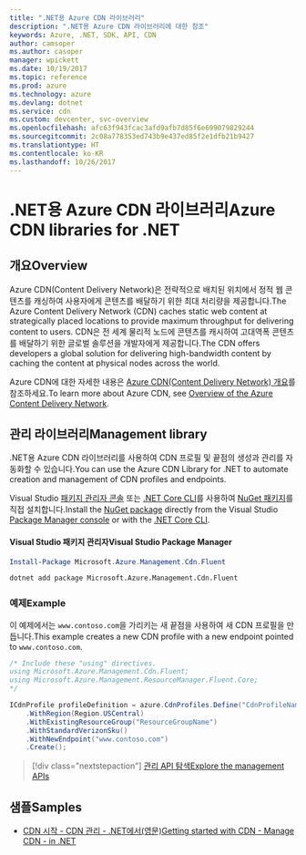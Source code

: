 ```yaml
---
title: ".NET용 Azure CDN 라이브러리"
description: ".NET용 Azure CDN 라이브러리에 대한 참조"
keywords: Azure, .NET, SDK, API, CDN
author: camsoper
ms.author: casoper
manager: wpickett
ms.date: 10/19/2017
ms.topic: reference
ms.prod: azure
ms.technology: azure
ms.devlang: dotnet
ms.service: cdn
ms.custom: devcenter, svc-overview
ms.openlocfilehash: afc63f943fcac3afd9afb7d85f6e699079829244
ms.sourcegitcommit: 2c08a778353ed743b9e437ed85f2e1dfb21b9427
ms.translationtype: HT
ms.contentlocale: ko-KR
ms.lasthandoff: 10/26/2017
---
```

# <a name="azure-cdn-libraries-for-net"></a><span data-ttu-id="8f2fe-104">.NET용 Azure CDN 라이브러리</span><span class="sxs-lookup"><span data-stu-id="8f2fe-104">Azure CDN libraries for .NET</span></span>

## <a name="overview"></a><span data-ttu-id="8f2fe-105">개요</span><span class="sxs-lookup"><span data-stu-id="8f2fe-105">Overview</span></span>

<span data-ttu-id="8f2fe-106">Azure CDN(Content Delivery Network)은 전략적으로 배치된 위치에서 정적 웹 콘텐츠를 캐싱하여 사용자에게 콘텐츠를 배달하기 위한 최대 처리량을 제공합니다.</span><span class="sxs-lookup"><span data-stu-id="8f2fe-106">The Azure Content Delivery Network (CDN) caches static web content at strategically placed locations to provide maximum throughput for delivering content to users.</span></span> <span data-ttu-id="8f2fe-107">CDN은 전 세계 물리적 노드에 콘텐츠를 캐시하여 고대역폭 콘텐츠를 배달하기 위한 글로벌 솔루션을 개발자에게 제공합니다.</span><span class="sxs-lookup"><span data-stu-id="8f2fe-107">The CDN offers developers a global solution for delivering high-bandwidth content by caching the content at physical nodes across the world.</span></span>

<span data-ttu-id="8f2fe-108">Azure CDN에 대한 자세한 내용은 [Azure CDN(Content Delivery Network) 개요](https://docs.microsoft.com/azure/cdn/cdn-overview)를 참조하세요.</span><span class="sxs-lookup"><span data-stu-id="8f2fe-108">To learn more about Azure CDN, see [Overview of the Azure Content Delivery Network](https://docs.microsoft.com/azure/cdn/cdn-overview).</span></span>


## <a name="management-library"></a><span data-ttu-id="8f2fe-109">관리 라이브러리</span><span class="sxs-lookup"><span data-stu-id="8f2fe-109">Management library</span></span>

<span data-ttu-id="8f2fe-110">.NET용 Azure CDN 라이브러리를 사용하여 CDN 프로필 및 끝점의 생성과 관리를 자동화할 수 있습니다.</span><span class="sxs-lookup"><span data-stu-id="8f2fe-110">You can use the Azure CDN Library for .NET to automate creation and management of CDN profiles and endpoints.</span></span> 

<span data-ttu-id="8f2fe-111">Visual Studio [패키지 관리자 콘솔][PackageManager] 또는 [.NET Core CLI][DotNetCLI]를 사용하여 [NuGet 패키지](https://www.nuget.org/packages/Microsoft.Azure.Management.Cdn.Fluent)를 직접 설치합니다.</span><span class="sxs-lookup"><span data-stu-id="8f2fe-111">Install the [NuGet package](https://www.nuget.org/packages/Microsoft.Azure.Management.Cdn.Fluent) directly from the Visual Studio [Package Manager console][PackageManager] or with the [.NET Core CLI][DotNetCLI].</span></span>

#### <a name="visual-studio-package-manager"></a><span data-ttu-id="8f2fe-112">Visual Studio 패키지 관리자</span><span class="sxs-lookup"><span data-stu-id="8f2fe-112">Visual Studio Package Manager</span></span>

```powershell
Install-Package Microsoft.Azure.Management.Cdn.Fluent
```

```bash
dotnet add package Microsoft.Azure.Management.Cdn.Fluent
```

### <a name="example"></a><span data-ttu-id="8f2fe-113">예제</span><span class="sxs-lookup"><span data-stu-id="8f2fe-113">Example</span></span>

<span data-ttu-id="8f2fe-114">이 예제에서는 `www.contoso.com`을 가리키는 새 끝점을 사용하여 새 CDN 프로필을 만듭니다.</span><span class="sxs-lookup"><span data-stu-id="8f2fe-114">This example creates a new CDN profile with a new endpoint pointed to `www.contoso.com`.</span></span>

```csharp
/* Include these "using" directives.
using Microsoft.Azure.Management.Cdn.Fluent;
using Microsoft.Azure.Management.ResourceManager.Fluent.Core;
*/

ICdnProfile profileDefinition = azure.CdnProfiles.Define("CdnProfileName")
    .WithRegion(Region.USCentral)
    .WithExistingResourceGroup("ResourceGroupName")
    .WithStandardVerizonSku()
    .WithNewEndpoint("www.contoso.com")
    .Create();

```

> [!div class="nextstepaction"]
> [<span data-ttu-id="8f2fe-115">관리 API 탐색</span><span class="sxs-lookup"><span data-stu-id="8f2fe-115">Explore the management APIs</span></span>](/dotnet/api/overview/azure/cdn/management)


## <a name="samples"></a><span data-ttu-id="8f2fe-116">샘플</span><span class="sxs-lookup"><span data-stu-id="8f2fe-116">Samples</span></span>

* [<span data-ttu-id="8f2fe-117">CDN 시작 - CDN 관리 - .NET에서(영문)</span><span class="sxs-lookup"><span data-stu-id="8f2fe-117">Getting started with CDN - Manage CDN - in .NET</span></span>](https://github.com/Azure-Samples/cdn-dotnet-manage-cdn)

[PackageManager]: https://docs.microsoft.com/nuget/tools/package-manager-console
[DotNetCLI]: https://docs.microsoft.com/dotnet/core/tools/dotnet-add-package
